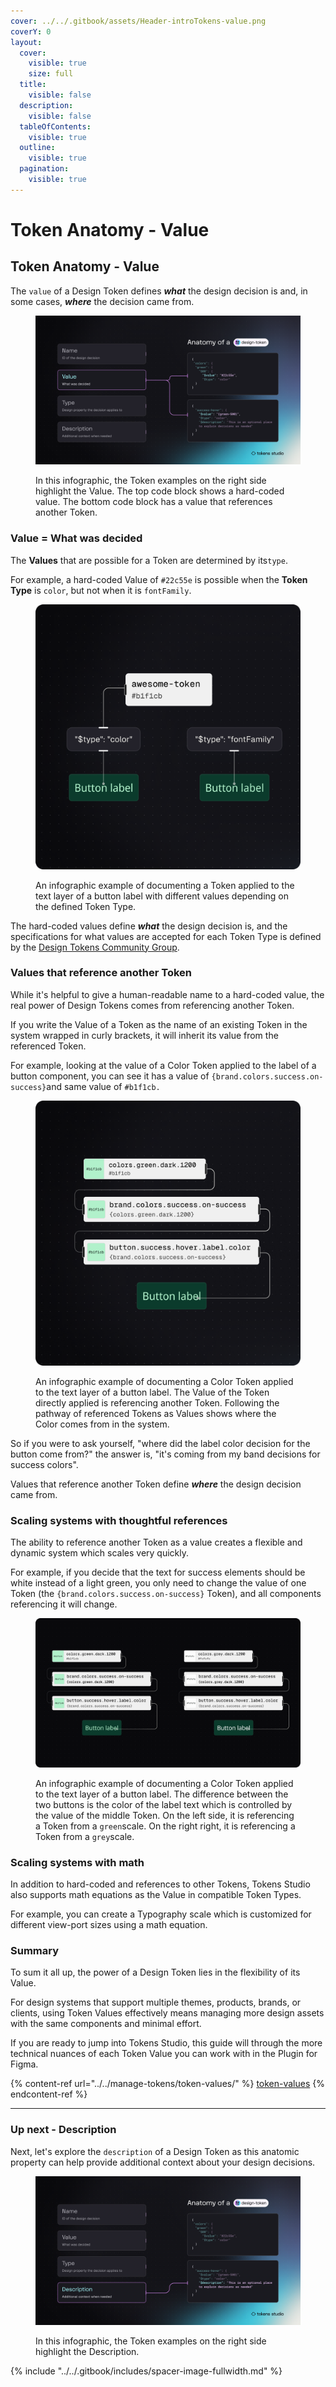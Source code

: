 ```yaml
---
cover: ../../.gitbook/assets/Header-introTokens-value.png
coverY: 0
layout:
  cover:
    visible: true
    size: full
  title:
    visible: false
  description:
    visible: false
  tableOfContents:
    visible: true
  outline:
    visible: true
  pagination:
    visible: true
---
```


# Token Anatomy - Value

## Token Anatomy - Value

The `value` of a Design Token defines _**what**_ the design decision is and, in some cases, _**where**_ the decision came from.&#x20;

<figure><img src="../../.gitbook/assets/token-anatomy-value (1).png" alt=""><figcaption><p>In this infographic, the Token examples on the right side highlight the Value. The top code block shows a hard-coded value. The bottom code block has a value that references another Token. </p></figcaption></figure>



### Value = What was decided

The **Values** that are possible for a Token are determined by its`type`.

For example, a hard-coded Value of `#22c55e` is possible when the **Token Type** is `color`, but not when it is `fontFamily`.

<figure><img src="../../.gitbook/assets/token-intro-example-value.png" alt=""><figcaption><p>An infographic example of documenting a Token applied to the text layer of a button label with different values depending on the defined Token Type. </p></figcaption></figure>



The hard-coded values define _**what**_ the design decision is, and the specifications for what values are accepted for each Token Type is defined by the [Design Tokens Community Group](https://tr.designtokens.org/format/#types).&#x20;



### Values that reference another Token

While it's helpful to give a human-readable name to a hard-coded value, the real power of Design Tokens comes from referencing another Token.&#x20;

If you write the Value of a Token as the name of an existing Token in the system wrapped in curly brackets, it will inherit its value from the referenced Token.&#x20;

For example, looking at the value of a Color Token applied to the label of a button component, you can see it has a value of `{brand.colors.success.on-success}`and same value of `#b1f1cb.`

<figure><img src="../../.gitbook/assets/token-intro-example-value-references.png" alt=""><figcaption><p>An infographic example of documenting a Color Token applied to the text layer of a button label. The Value of the Token directly applied is referencing another Token. Following the pathway of referenced Tokens as Values shows where the Color comes from in the system. </p></figcaption></figure>



So if you were to ask yourself, "where did the label color decision for the button come from?" the answer is, "it's coming from my band decisions for success colors".

Values that reference another Token define _**where**_ the design decision came from.



### Scaling systems with thoughtful references

The ability to reference another Token as a value creates a flexible and dynamic system which scales very quickly.

For example, if you decide that the text for success elements should be white instead of a light green, you only need to change the value of one Token (the `{brand.colors.success.on-success}` Token), and all components referencing it will change.&#x20;

<figure><img src="../../.gitbook/assets/token-intro-example-value-references-changeToken.png" alt=""><figcaption><p>An infographic example of documenting a Color Token applied to the text layer of a button label. The difference between the two buttons is the color of the label text which is controlled by the value of the middle Token. On the left side, it is referencing a Token from a <code>green</code>scale. On the right right, it is referencing a Token from a <code>grey</code>scale. </p></figcaption></figure>





### Scaling systems with math

In addition to hard-coded and references to other Tokens, Tokens Studio also supports math equations as the Value in compatible Token Types.

For example, you can create a Typography scale which is customized for different view-port sizes using a math equation.



### Summary

To sum it all up, the power of a Design Token lies in the flexibility of its Value.&#x20;

For design systems that support multiple themes, products, brands, or clients, using Token Values effectively means managing more design assets with the same components and minimal effort.



If you are ready to jump into Tokens Studio, this guide will through the more technical nuances of each Token Value you can work with in the Plugin for Figma.

{% content-ref url="../../manage-tokens/token-values/" %}
[token-values](../../manage-tokens/token-values/)
{% endcontent-ref %}

***



### Up next - Description

Next, let's explore the `description` of a Design Token as this anatomic property can help provide additional context about your design decisions.&#x20;

<figure><img src="../../.gitbook/assets/token-anatomy-card-description@2x.png" alt=""><figcaption><p>In this infographic, the Token examples on the right side highlight the Description. </p></figcaption></figure>

{% include "../../.gitbook/includes/spacer-image-fullwidth.md" %}
